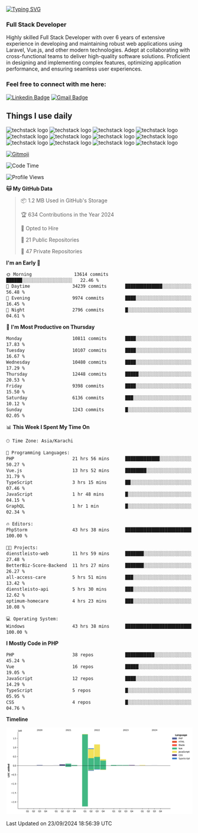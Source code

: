 [![Typing SVG](https://readme-typing-svg.demolab.com?font=Permanent+Marker&size=31&pause=1000&color=00A11F&center=true&random=false&width=435&lines=Hi+%F0%9F%91%8B%2C+I'm+Waheed+Sindhani)](https://git.io/typing-svg)
### Full Stack Developer
Highly skilled Full Stack Developer with over 6 years of extensive experience in developing and maintaining robust web applications using Laravel, Vue.js, and other modern technologies. Adept at collaborating with cross-functional teams to deliver high-quality software solutions. Proficient in designing and implementing complex features, optimizing application performance, and ensuring seamless user experiences. 

### Feel free to connect with me here:

[![Linkedin Badge](https://img.shields.io/badge/-waheedsindhani-blue?style=flat-square&logo=Linkedin&logoColor=white&link=https://www.linkedin.com/in/waheed-sindhani/)](https://www.linkedin.com/in/waheed-sindhani/)
[![Gmail Badge](https://img.shields.io/badge/-waheed.eliccs@gmail.com-c14438?style=flat-square&logo=Gmail&logoColor=white&link=mailto:waheed.eliccs@gmail.com)](mailto:waheed.eliccs@gmail.com)

## Things I use daily
![techstack logo](https://readme-components.vercel.app/api?component=logo&logo=react&text=false&animation=spin&fill=000000&svgfill=2d79c7)
![techstack logo](https://readme-components.vercel.app/api?component=logo&logo=vue.js&text=false&fill=000000&svgfill=4FC08D)
![techstack logo](https://readme-components.vercel.app/api?component=logo&logo=laravel&text=false&fill=000000&svgfill=FF2D20)
![techstack logo](https://readme-components.vercel.app/api?component=logo&logo=javascript&text=false&fill=000000&svgfill=F7DF1E)
![techstack logo](https://readme-components.vercel.app/api?component=logo&logo=mysql&text=false&fill=000000&svgfill=4479A1)
![techstack logo](https://readme-components.vercel.app/api?component=logo&logo=quasar&text=false&svgfill=050A14&fill=ffffaa&animation=spin)
![techstack logo](https://readme-components.vercel.app/api?component=logo&logo=typescript&text=false&fill=000000&svgfill=3178C6)
![techstack logo](https://readme-components.vercel.app/api?component=logo&logo=node.js&text=false&fill=000000&svgfill=5FA04E)
![techstack logo](https://readme-components.vercel.app/api?component=logo&logo=tailwindcss&text=false&fill=000000&svgfill=06B6D4)
![techstack logo](https://readme-components.vercel.app/api?component=logo&logo=docker&text=false&fill=000000&svgfill=2496ED)
![techstack logo](https://readme-components.vercel.app/api?component=logo&logo=linux&text=false&fill=000000&svgfill=FCC624)
![techstack logo](https://readme-components.vercel.app/api?component=logo&logo=amazonaws&text=false&fill=000000&svgfill=232F3E)



<!--
**Sindhani/sindhani** is a ✨ _special_ ✨ repository because its `README.md` (this file) appears on your GitHub profile.

Here are some ideas to get you started:

- 🔭 I’m currently working on ...
- 🌱 I’m currently learning ...
- 👯 I’m looking to collaborate on ...
- 🤔 I’m looking for help with ...
- 💬 Ask me about ...
- 📫 How to reach me: ...
- 😄 Pronouns: ...
- ⚡ Fun fact: ...
-->
<a href="https://gitmoji.dev">
  <img
    src="https://img.shields.io/badge/gitmoji-%20😜%20😍-FFDD67.svg?style=flat-square"
    alt="Gitmoji"
  />
</a>

<!--START_SECTION:waka-->
![Code Time](http://img.shields.io/badge/Code%20Time-521%20hrs%2022%20mins-blue)

![Profile Views](http://img.shields.io/badge/Profile%20Views-0-blue)

**🐱 My GitHub Data** 

> 📦 1.2 MB Used in GitHub's Storage 
 > 
> 🏆 634 Contributions in the Year 2024
 > 
> 💼 Opted to Hire
 > 
> 📜 21 Public Repositories 
 > 
> 🔑 47 Private Repositories 
 > 
**I'm an Early 🐤** 

```text
🌞 Morning                13614 commits       ██████░░░░░░░░░░░░░░░░░░░   22.46 % 
🌆 Daytime                34239 commits       ██████████████░░░░░░░░░░░   56.48 % 
🌃 Evening                9974 commits        ████░░░░░░░░░░░░░░░░░░░░░   16.45 % 
🌙 Night                  2796 commits        █░░░░░░░░░░░░░░░░░░░░░░░░   04.61 % 
```
📅 **I'm Most Productive on Thursday** 

```text
Monday                   10811 commits       ████░░░░░░░░░░░░░░░░░░░░░   17.83 % 
Tuesday                  10107 commits       ████░░░░░░░░░░░░░░░░░░░░░   16.67 % 
Wednesday                10480 commits       ████░░░░░░░░░░░░░░░░░░░░░   17.29 % 
Thursday                 12448 commits       █████░░░░░░░░░░░░░░░░░░░░   20.53 % 
Friday                   9398 commits        ████░░░░░░░░░░░░░░░░░░░░░   15.50 % 
Saturday                 6136 commits        ███░░░░░░░░░░░░░░░░░░░░░░   10.12 % 
Sunday                   1243 commits        █░░░░░░░░░░░░░░░░░░░░░░░░   02.05 % 
```


📊 **This Week I Spent My Time On** 

```text
🕑︎ Time Zone: Asia/Karachi

💬 Programming Languages: 
PHP                      21 hrs 56 mins      █████████████░░░░░░░░░░░░   50.27 % 
Vue.js                   13 hrs 52 mins      ████████░░░░░░░░░░░░░░░░░   31.79 % 
TypeScript               3 hrs 15 mins       ██░░░░░░░░░░░░░░░░░░░░░░░   07.46 % 
JavaScript               1 hr 48 mins        █░░░░░░░░░░░░░░░░░░░░░░░░   04.15 % 
GraphQL                  1 hr 1 min          █░░░░░░░░░░░░░░░░░░░░░░░░   02.34 % 

🔥 Editors: 
PhpStorm                 43 hrs 38 mins      █████████████████████████   100.00 % 

🐱‍💻 Projects: 
dienstleisto-web         11 hrs 59 mins      ███████░░░░░░░░░░░░░░░░░░   27.48 % 
BetterBiz-Score-Backend  11 hrs 27 mins      ███████░░░░░░░░░░░░░░░░░░   26.27 % 
all-access-care          5 hrs 51 mins       ███░░░░░░░░░░░░░░░░░░░░░░   13.42 % 
dienstleisto-api         5 hrs 30 mins       ███░░░░░░░░░░░░░░░░░░░░░░   12.62 % 
optimum-homecare         4 hrs 23 mins       ███░░░░░░░░░░░░░░░░░░░░░░   10.08 % 

💻 Operating System: 
Windows                  43 hrs 38 mins      █████████████████████████   100.00 % 
```

**I Mostly Code in PHP** 

```text
PHP                      38 repos            ███████████░░░░░░░░░░░░░░   45.24 % 
Vue                      16 repos            █████░░░░░░░░░░░░░░░░░░░░   19.05 % 
JavaScript               12 repos            ████░░░░░░░░░░░░░░░░░░░░░   14.29 % 
TypeScript               5 repos             █░░░░░░░░░░░░░░░░░░░░░░░░   05.95 % 
CSS                      4 repos             █░░░░░░░░░░░░░░░░░░░░░░░░   04.76 % 
```



**Timeline**

![Lines of Code chart](https://raw.githubusercontent.com/Sindhani/Sindhani/main/assets/bar_graph.png)


 Last Updated on 23/09/2024 18:56:39 UTC
<!--END_SECTION:waka-->
